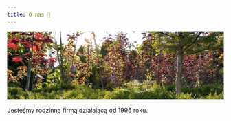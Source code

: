 ```yaml
---
title: O nas 🌱
---
```


<img src="/assets/roszlyn3.jpg"/>

Jesteśmy rodzinną firmą działającą od 1996 roku.


